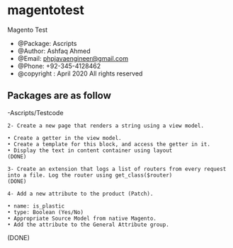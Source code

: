 # magentotest
Magento Test 
 

 * @Package: Ascripts
 * @Author: Ashfaq Ahmed
 * @Email: phpjavaengineer@gmail.com
 * @Phone: +92-345-4128462
 * @copyright : April 2020 All rights reserved

Packages are as follow
----------------------------------------------------------------------------------------------------------
-Ascripts/Testcode




    2- Create a new page that renders a string using a view model.

    • Create a getter in the view model.
    • Create a template for this block, and access the getter in it.
    • Display the text in content container using layout
	(DONE)

    3- Create an extension that logs a list of routers from every request into a file. Log the router using get_class($router)
	(DONE)

    4- Add a new attribute to the product (Patch).

    • name: is_plastic
    • type: Boolean (Yes/No)
    • Appropriate Source Model from native Magento.
    • Add the attribute to the General Attribute group.
(DONE)





